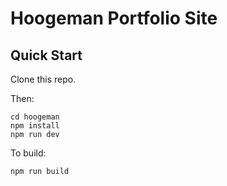 # Hoogeman Portfolio Site

## Quick Start

Clone this repo.

Then:

```console
cd hoogeman
npm install
npm run dev
```

To build:

```console
npm run build
```

